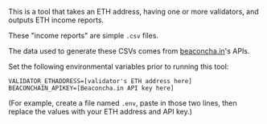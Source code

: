 This is a tool that takes an ETH address, having one or more validators, and outputs ETH income reports.

These "income reports" are simple `.csv` files.

The data used to generate these CSVs comes from [beaconcha.in](https://beaconcha.in)'s APIs. 

Set the following environmental variables prior to running this tool:

```
VALIDATOR_ETHADDRESS=[validator's ETH address here]
BEACONCHAIN_APIKEY=[Beaconcha.in API key here]
```

(For example, create a file named `.env`, paste in those two lines, then replace the values with your ETH address and API key.)
